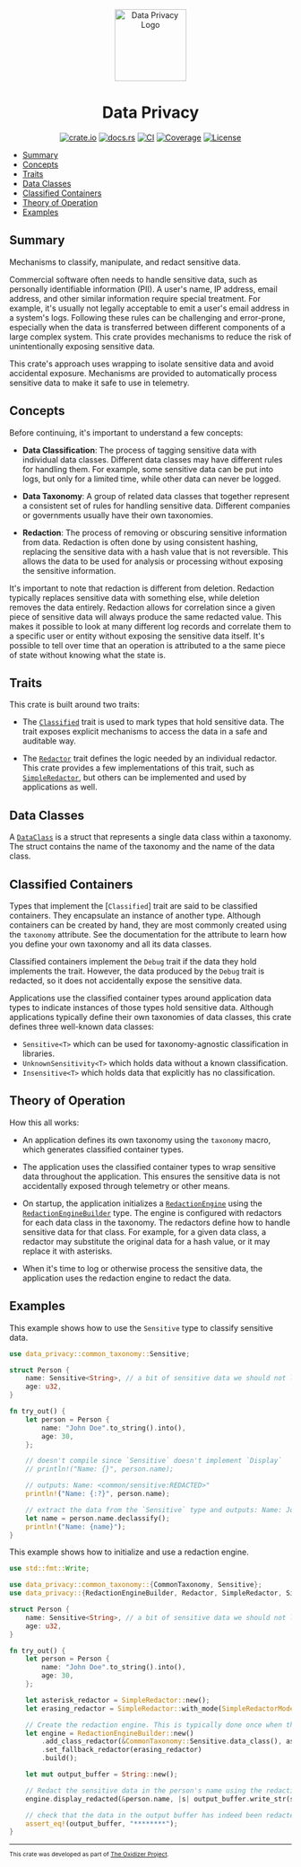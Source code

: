 <div style="text-align: center">
 <img src="./logo.png" alt="Data Privacy Logo" width="128">

# Data Privacy

[![crate.io](https://img.shields.io/crates/v/data_privacy.svg)](https://crates.io/crates/data_privacy)
[![docs.rs](https://docs.rs/data_privacy/badge.svg)](https://docs.rs/data_privacy)
[![CI](https://github.com/microsoft/oxidizer/workflows/main/badge.svg)](https://github.com/microsoft/oxidizer/actions)
[![Coverage](https://codecov.io/gh/microsoft/oxidizer/graph/badge.svg?token=FCUG0EL5TI)](https://codecov.io/gh/microsoft/oxidizer)
[![License](https://img.shields.io/badge/license-MIT-blue.svg)](../LICENSE)

</div>

* [Summary](#summary)
* [Concepts](#concepts)
* [Traits](#traits)
* [Data Classes](#data-classes)
* [Classified Containers](#classified-containers)
* [Theory of Operation](#theory-of-operation)
* [Examples](#examples)

## Summary

<!-- cargo-rdme start -->

Mechanisms to classify, manipulate, and redact sensitive data.

Commercial software often needs to handle sensitive data, such as personally identifiable information (PII).
A user's name, IP address, email address, and other similar information require special treatment. For
example, it's usually not legally acceptable to emit a user's email address in a system's logs.
Following these rules can be challenging and error-prone, especially when the data is
transferred between different components of a large complex system. This crate provides
mechanisms to reduce the risk of unintentionally exposing sensitive data.

This crate's approach uses wrapping to isolate sensitive data and avoid accidental exposure.
Mechanisms are provided to automatically process sensitive data to make it safe to use in telemetry.

## Concepts

Before continuing, it's important to understand a few concepts:

* **Data Classification**: The process of tagging sensitive data with individual data classes.
  Different data classes may have different rules for handling them. For example, some sensitive
  data can be put into logs, but only for a limited time, while other data can never be logged.

* **Data Taxonomy**: A group of related data classes that together represent a consistent set
  of rules for handling sensitive data. Different companies or governments usually have their
  own taxonomies.

* **Redaction**: The process of removing or obscuring sensitive information from data.
  Redaction is often done by using consistent hashing, replacing the sensitive data with a hash
  value that is not reversible. This allows the data to be used for analysis or processing
  without exposing the sensitive information.

It's important to note that redaction is different from deletion. Redaction typically replaces sensitive data
with something else, while deletion removes the data entirely. Redaction allows for correlation since a given piece
of sensitive data will always produce the same redacted value. This makes it possible to look at many different
log records and correlate them to a specific user or entity without exposing the sensitive data itself. It's possible
to tell over time that an operation is attributed to a the same piece of state without knowing what the state is.

## Traits

This crate is built around two traits:

* The [`Classified`](https://docs.rs/data_privacy/latest/data_privacy/classified/trait.Classified.html) trait is used to mark types that hold sensitive data. The trait exposes
  explicit mechanisms to access the data in a safe and auditable way.

* The [`Redactor`](https://docs.rs/data_privacy/latest/data_privacy/redactor/trait.Redactor.html) trait defines the logic needed by an individual redactor. This crate provides a
  few implementations of this trait, such as [`SimpleRedactor`](https://docs.rs/data_privacy/latest/data_privacy/simple_redactor/struct.SimpleRedactor.html), but others can
  be implemented and used by applications as well.

## Data Classes

A [`DataClass`](https://docs.rs/data_privacy/latest/data_privacy/data_class/struct.DataClass.html) is a struct that represents a single data class within a taxonomy. The struct
contains the name of the taxonomy and the name of the data class.

## Classified Containers

Types that implement the [`Classified`] trait are said to be classified containers. They encapsulate
an instance of another type. Although containers can be created by hand, they are most commonly created
using the `taxonomy` attribute. See the documentation for the attribute to learn how you define your own
taxonomy and all its data classes.

Classified containers implement the `Debug` trait if the data they hold implements the trait. However,
the data produced by the `Debug` trait is redacted, so it does not accidentally expose the sensitive data.

Applications use the classified container types around application
data types to indicate instances of those types hold sensitive data. Although applications typically
define their own taxonomies of data classes, this crate defines three well-known data classes:

* `Sensitive<T>` which can be used for taxonomy-agnostic classification in libraries.
* `UnknownSensitivity<T>` which holds data without a known classification.
* `Insensitive<T>` which holds data that explicitly has no classification.

## Theory of Operation

How this all works:

* An application defines its own taxonomy using the `taxonomy` macro, which generates classified container types.

* The application uses the classified container types to wrap sensitive data throughout the application. This ensures the
  sensitive data is not accidentally exposed through telemetry or other means.

* On startup, the application initializes a [`RedactionEngine`](https://docs.rs/data_privacy/latest/data_privacy/redaction_engine/struct.RedactionEngine.html) using the [`RedactionEngineBuilder`](https://docs.rs/data_privacy/latest/data_privacy/redaction_engine_builder/struct.RedactionEngineBuilder.html)
  type. The engine is configured with
  redactors for each data class in the taxonomy. The redactors define how to handle sensitive data for that class. For example, for
  a given data class, a redactor may substitute the original data for a hash value, or it may replace it with asterisks.

* When it's time to log or otherwise process the sensitive data, the application uses the redaction engine to redact the data.

## Examples

This example shows how to use the `Sensitive` type to classify sensitive data.

```rust
use data_privacy::common_taxonomy::Sensitive;

struct Person {
    name: Sensitive<String>, // a bit of sensitive data we should not leak in logs
    age: u32,
}

fn try_out() {
    let person = Person {
        name: "John Doe".to_string().into(),
        age: 30,
    };

    // doesn't compile since `Sensitive` doesn't implement `Display`
    // println!("Name: {}", person.name);

    // outputs: Name: <common/sensitive:REDACTED>"
    println!("Name: {:?}", person.name);

    // extract the data from the `Sensitive` type and outputs: Name: John Doe
    let name = person.name.declassify();
    println!("Name: {name}");
}
```

This example shows how to initialize and use a redaction engine.

```rust
use std::fmt::Write;

use data_privacy::common_taxonomy::{CommonTaxonomy, Sensitive};
use data_privacy::{RedactionEngineBuilder, Redactor, SimpleRedactor, SimpleRedactorMode};

struct Person {
    name: Sensitive<String>, // a bit of sensitive data we should not leak in logs
    age: u32,
}

fn try_out() {
    let person = Person {
        name: "John Doe".to_string().into(),
        age: 30,
    };

    let asterisk_redactor = SimpleRedactor::new();
    let erasing_redactor = SimpleRedactor::with_mode(SimpleRedactorMode::Erase);

    // Create the redaction engine. This is typically done once when the application starts.
    let engine = RedactionEngineBuilder::new()
        .add_class_redactor(&CommonTaxonomy::Sensitive.data_class(), asterisk_redactor)
        .set_fallback_redactor(erasing_redactor)
        .build();

    let mut output_buffer = String::new();

    // Redact the sensitive data in the person's name using the redaction engine.
    engine.display_redacted(&person.name, |s| output_buffer.write_str(s).unwrap());

    // check that the data in the output buffer has indeed been redacted as expected.
    assert_eq!(output_buffer, "********");
}
```

<!-- cargo-rdme end -->

<div style="font-size: 75%" ><hr/>

This crate was developed as part of [The Oxidizer Project](https://github.com/microsoft/oxidizer).

</div>
